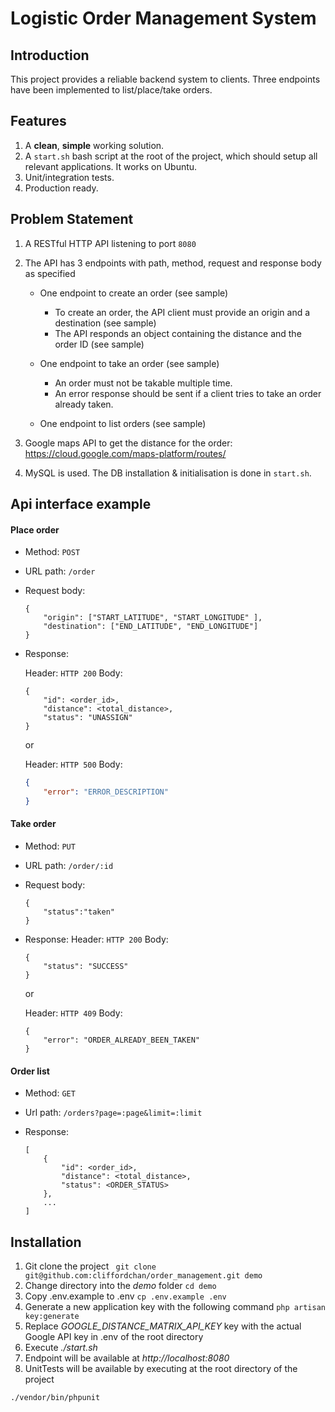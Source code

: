 # Logistic Order Management System

## Introduction

This project provides a reliable backend system to clients. Three endpoints have been implemented to list/place/take orders.

## Features

1. A **clean**, **simple** working solution.
2. A `start.sh` bash script at the root of the project, which should setup all relevant applications. It works on Ubuntu.
3. Unit/integration tests.
4. Production ready.

## Problem Statement

1. A RESTful HTTP API listening to port `8080`
2. The API has 3 endpoints with path, method, request and response body as specified
    - One endpoint to create an order (see sample)
        - To create an order, the API client must provide an origin and a destination (see sample)
        - The API responds an object containing the distance and the order ID (see sample)

    - One endpoint to take an order (see sample)
        - An order must not be takable multiple time.
        - An error response should be sent if a client tries to take an order already taken.

    - One endpoint to list orders (see sample)

3. Google maps API to get the distance for the order: https://cloud.google.com/maps-platform/routes/
4. MySQL is used. The DB installation &amp; initialisation is done in `start.sh`.


## Api interface example

#### Place order

  - Method: `POST`
  - URL path: `/order`
  - Request body:

    ```
    {
        "origin": ["START_LATITUDE", "START_LONGITUDE" ],
        "destination": ["END_LATITUDE", "END_LONGITUDE"]
    }
    ```

  - Response:

    Header: `HTTP 200`
    Body:
      ```
      {
          "id": <order_id>,
          "distance": <total_distance>,
          "status": "UNASSIGN"
      }
      ```
    or

    Header: `HTTP 500`
    Body:
      ```json
      {
          "error": "ERROR_DESCRIPTION"
      }
      ```

#### Take order

  - Method: `PUT`
  - URL path: `/order/:id`
  - Request body:
    ```
    {
        "status":"taken"
    }
    ```
  - Response:
    Header: `HTTP 200`
    Body:
      ```
      {
          "status": "SUCCESS"
      }
      ```
    or

    Header: `HTTP 409`
    Body:
      ```
      {
          "error": "ORDER_ALREADY_BEEN_TAKEN"
      }
      ```

#### Order list

  - Method: `GET`
  - Url path: `/orders?page=:page&limit=:limit`
  - Response:

    ```
    [
        {
            "id": <order_id>,
            "distance": <total_distance>,
            "status": <ORDER_STATUS>
        },
        ...
    ]
    ```
## Installation

1. Git clone the project 
``` git clone git@github.com:cliffordchan/order_management.git demo```
2. Change directory into the *demo* folder 
```cd demo```
3. Copy .env.example to .env
```cp .env.example .env ```
4. Generate a new application key with the following command
```php artisan key:generate ```
5. Replace *GOOGLE_DISTANCE_MATRIX_API_KEY* key with the actual Google API key in .env of the root directory
6. Execute *./start.sh*
7. Endpoint will be available at *http://localhost:8080*
8. UnitTests will be available by executing at the root directory of the project
```angular2html
./vendor/bin/phpunit
```